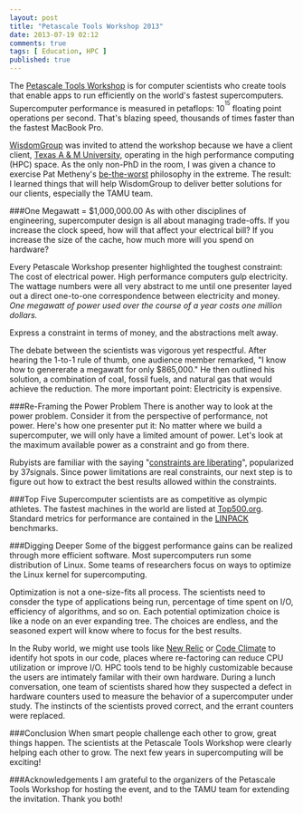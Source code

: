 ```yaml
---
layout: post
title: "Petascale Tools Workshop 2013"
date: 2013-07-19 02:12
comments: true
tags: [ Education, HPC ]
published: true
---
```

The [Petascale Tools Workshop](http://www.paradyn.org/CSCADS2013/index.html) is for computer scientists who create tools that enable apps to run efficiently on the world's fastest supercomputers. Supercomputer performance is measured in petaflops: 10<sup><sup>15</sup></sup> floating point operations per second. That's blazing speed, thousands of times faster than the fastest MacBook Pro. 

<!--more-->

[WisdomGroup](http://WisdomGroup.com) was invited to attend the workshop because we have a client client, [Texas A & M University](http://www.wisdomgroup.com/case-studies/texas-am-university/), operating in the high performance computing (HPC) space. As the only non-PhD in the room, I was given a chance to exercise Pat Metheny's [be-the-worst](/blog/2013/07/17/pat-metheny-be-the-worst/) philosophy in the extreme. The result: I learned things that will help WisdomGroup to deliver better solutions for our clients, especially the TAMU team. 

###One Megawatt = $1,000,000.00
As with other disciplines of engineering, supercomputer design is all about managing trade-offs. If you increase the clock speed, how will that affect your electrical bill? If you increase the size of the cache, how much more will you spend on hardware?

Every Petascale Workshop presenter highlighted the toughest constraint: The cost of electrical power. High performance computers gulp electricity. The wattage numbers were all very abstract to me until one presenter layed out a direct one-to-one correspondence between electricity and money. _One megawatt of power used over the course of a year costs one million dollars._

Express a constraint in terms of money, and the abstractions melt away.

The debate between the scientists was vigorous yet respectful. After hearing the 1-to-1 rule of thumb, one audience member remarked, "I know how to genererate a megawatt for only $865,000." He then outlined his solution, a combination of coal, fossil fuels, and natural gas that would achieve the reduction. The more important point: Electricity is expensive.

###Re-Framing the Power Problem
There is another way to look at the power problem. Consider it from the perspective of performance, not power. Here's how one presenter put it: No matter where we build a supercomputer, we will only have a limited amount of power. Let's look at the maximum available power as a constraint and go from there.

Rubyists are familiar with the saying &#34;[constraints are liberating](http://gettingreal.37signals.com/ch03_Embrace_Constraints.php)&#34;, popularized by 37signals. Since power limitations are real constraints, our next step is to figure out how to extract the best results allowed within the constraints.

###Top Five
Supercomputer scientists are as competitive as olympic athletes. The fastest machines in the world are listed at [Top500.org](http://top500.org). Standard metrics for performance are contained in the [LINPACK](http://en.wikipedia.org/wiki/LINPACK_benchmarks) benchmarks.

###Digging Deeper
Some of the biggest performance gains can be realized through more efficient software. Most supercomputers run some distribution of Linux. Some teams of researchers focus on ways to optimize the Linux kernel for supercomputing.

Optimization is not a one-size-fits all process. The scientists need to consder the type of applications being run, percentage of time spent on I/O, efficiency of algorithms, and so on. Each potential optimization choice is like a node on an ever expanding tree. The choices are endless, and the seasoned expert will know where to focus for the best results.

In the Ruby world, we might use tools like [New Relic](http://newrelic.com) or [Code Climate](http://codeclimate.com) to identify hot spots in our code, places where re-factoring can reduce CPU utilization or improve I/O. HPC tools tend to be highly customizable because the users are intimately familar with their own hardware. During a lunch conversation, one team of scientists shared how they suspected a defect in hardware counters used to measure the behavior of a supercomputer under study. The instincts of the scientists proved correct, and the errant counters were replaced.

###Conclusion
When smart people challenge each other to grow, great things happen. The scientists at the Petascale Tools Workshop were clearly helping each other to grow. The next few years in supercomputing will be exciting!

###Acknowledgements
I am grateful to the organizers of the Petascale Tools Workshop for hosting the event, and to the TAMU team for extending the invitation. Thank you both!
